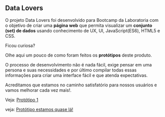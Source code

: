 ## Data Lovers

O projeto Data Lovers foi desenvolvido para Bootcamp da Laboratoria com o  objetivo de criar uma **página  web** que permita visualizar um **conjunto (set) de dados** usando conhecimento de UX, UI, JavaScript(ES6), HTML5 e CSS.

Ficou curiosa? 

Olhe aqui um pouco de como foram feitos  os **protótipos** deste produto. 

O processo de desenvolvimento não é nada fácil, exige  pensar em uma persona e suas necessidades e por último compilar todas essas informações para criar   uma interface fácil e que atenda expectativas. 

Acreditamos que estamos no caminho satisfatório para nossos usuários e vamos melhorar cada vez mais!.

Veja: [Protótipo 1](https://marvelapp.com/3e61347)

veja: [Protótipo estamos quase lá!](https://marvelapp.com/4fd2d6a) 